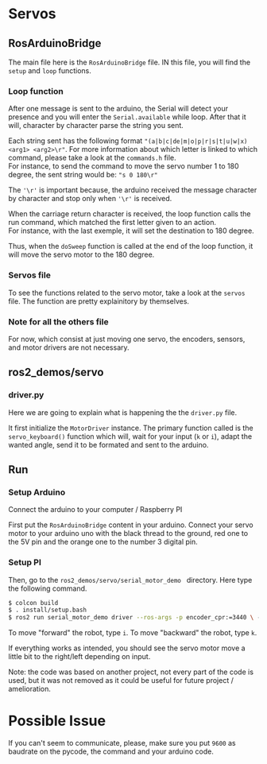 # Servos

## RosArduinoBridge

The main file here is the <code>RosArduinoBridge</code> file. IN this file, you will find the <code>setup</code> and <code>loop</code> functions. 

### Loop function

After one message is sent to the arduino, the Serial will detect your presence and  you will enter the <code>Serial.available</code> while loop. After that it will, character by character parse the string you sent.
   
Each string sent has the following format <code>"(a|b|c|de|m|o|p|r|s|t|u|w|x) \<arg1\> \<arg2\>\r"</code>. For more information about which letter is linked to which command, please take a look at the <code>commands.h</code> file.  
For instance, to send the command to move the servo number 1 to 180 degree, the sent string would be: <code>"s 0 180\r"</code>

The <code>'\r'</code> is important because, the arduino received the message character by character and stop only when <code>'\r'</code> is received. 

When the carriage return character is received, the loop function calls the run command, which matched the first letter given to an action.   
For instance, with the last exemple, it will set the destination to 180 degree.

Thus, when the <code>doSweep</code> function is called at the end of the loop function, it will move the servo motor to the 180 degree.

### Servos file

To see the functions related to the servo motor, take a look at the <code>servos</code> file. The function are pretty explainitory by themselves.


### Note for all the others file

For now, which consist at just moving one servo, the encoders, sensors, and motor drivers are not necessary.


## ros2_demos/servo

### driver.py

Here we are going to explain what is happening the the <code>driver.py</code> file.

It first initialize the <code>MotorDriver</code> instance. The primary function called is the <code>servo_keyboard()</code> function which will, wait for your input (<code>k</code> or <code>i</code>), adapt the wanted angle, send it to be formated and sent to the arduino. 


## Run

### Setup Arduino 

Connect the arduino to your computer / Raspberry PI

First put the <code>RosArduinoBridge</code> content in your arduino.
Connect your servo motor to your arduino uno with the black thread to the ground, red one to the 5V pin and the orange one to the number 3 digital pin.


### Setup PI

Then, go to the <code>ros2_demos/servo/serial_motor_demo
</code> directory. Here type the following command.

```bash
$ colcon build
$ . install/setup.bash
$ ros2 run serial_motor_demo driver --ros-args -p encoder_cpr:=3440 \ -p loop_rate:=30 -p serial_port:=/dev/ttyACM1 -p baud_rate:=9600
```

To move "forward" the robot, type <code>i</code>.
To move "backward" the robot, type <code>k</code>.

If everything works as intended, you should see the servo motor move a little bit to the right/left depending on input.

Note: the code was based on another project, not every part of the code is used, but it was not removed as it could be useful for future project / amelioration.

# Possible Issue

If you can't seem to communicate, please, make sure you put <code>9600</code> as baudrate on the pycode, the command and your arduino code.